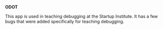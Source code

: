 **ODOT**

This app is used in teaching debugging at the Startup Institute. It has a few bugs that were added specifically for teaching debugging.
